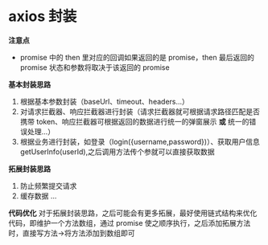 # axios 封装

**注意点**

- promise 中的 then 里对应的回调如果返回的是 promise，then 最后返回的 promise 状态和参数将取决于该返回的 promise

**基本封装思路**

1. 根据基本参数封装（baseUrl、timeout、headers...）
2. 对请求拦截器、响应拦截器进行封装（请求拦截器就可根据请求路径匹配是否携带 token、响应拦截器可根据返回的数据进行统一的弹窗展示 **或** 统一的错误处理...）
3. 根据业务进行封装，如登录（login({username,password})）、获取用户信息 getUserInfo(userId),之后调用方法传个参就可以直接获取数据

**拓展封装思路**

1. 防止频繁提交请求
2. 缓存数据
   ...

**代码优化**
对于拓展封装思路，之后可能会有更多拓展，最好使用链式结构来优化代码，即维护一个方法数组，通过 promise 使之顺序执行，之后添加拓展方法时，直接写方法->将方法添加到数组即可
